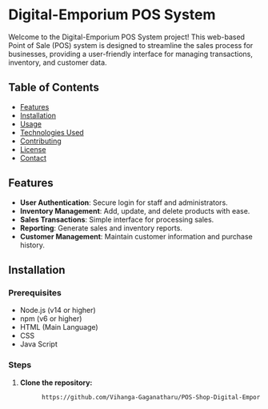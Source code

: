 # Digital-Emporium POS System

Welcome to the Digital-Emporium POS System project! This web-based Point of Sale (POS) system is designed to streamline the sales process for businesses, providing a user-friendly interface for managing transactions, inventory, and customer data.

## Table of Contents
- [Features](#features)
- [Installation](#installation)
- [Usage](#usage)
- [Technologies Used](#technologies-used)
- [Contributing](#contributing)
- [License](#license)
- [Contact](#contact)

## Features
- **User Authentication**: Secure login for staff and administrators.
- **Inventory Management**: Add, update, and delete products with ease.
- **Sales Transactions**: Simple interface for processing sales.
- **Reporting**: Generate sales and inventory reports.
- **Customer Management**: Maintain customer information and purchase history.

## Installation

### Prerequisites
- Node.js (v14 or higher)
- npm (v6 or higher)
- HTML (Main Language)
- CSS
- Java Script

### Steps
1. **Clone the repository:**
   ```bash
         https://github.com/Vihanga-Gaganatharu/POS-Shop-Digital-Emporium.git
   

